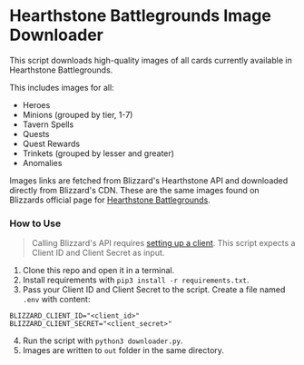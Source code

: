 # Hearthstone Battlegrounds Image Downloader

This script downloads high-quality images of all cards currently available in Hearthstone Battlegrounds. 

This includes images for all:
- Heroes
- Minions (grouped by tier, 1-7)
- Tavern Spells
- Quests
- Quest Rewards
- Trinkets (grouped by lesser and greater)
- Anomalies

Images links are fetched from Blizzard's Hearthstone API and downloaded directly from Blizzard's CDN. These are the same images found on Blizzards official page for [Hearthstone Battlegrounds](https://hearthstone.blizzard.com/en-us/battlegrounds).

### How to Use

> Calling Blizzard's API requires [setting up a client](https://develop.battle.net/documentation/guides/getting-started). This script expects a Client ID and Client Secret as input.

1. Clone this repo and open it in a terminal.
2. Install requirements with `pip3 install -r requirements.txt`.
3. Pass your Client ID and Client Secret to the script. Create a file named `.env` with content:
```
BLIZZARD_CLIENT_ID="<client_id>"
BLIZZARD_CLIENT_SECRET="<client_secret>"
```
4. Run the script with `python3 downloader.py`.
5. Images are written to `out` folder in the same directory.

